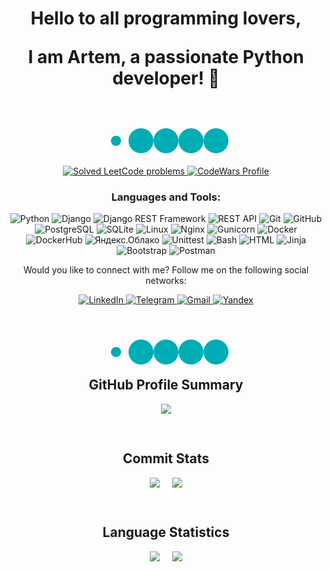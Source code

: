 <h1 align="center">Hello to all programming lovers, 

I am Artem, a passionate Python developer! 👋</h1>

<div align="center" class="wave">
  <span></span>
  <span></span>
  <span></span>
  <span></span>
  <span></span>
</div>

<style>
  .wave {
    width: 200px;
    height: 75px;
    position: relative;
    margin: 20px auto;
  }

  .wave span {
    display: block;
    position: absolute;
    bottom: 0;
    width: 40px;
    height: 40px;
    border-radius: 50%;
    background: #00adb5;
    animation: wave 1.5s ease-in-out infinite;
  }

  .wave span:nth-child(2) {
    left: 40px;
    animation-delay: 0.2s;
  }

  .wave span:nth-child(3) {
    left: 80px;
    animation-delay: 0.4s;
  }

  .wave span:nth-child(4) {
    left: 120px;
    animation-delay: 0.6s;
  }

  .wave span:nth-child(5) {
    left: 160px;
    animation-delay: 0.8s;
  }

  @keyframes wave {
    from {
      transform: scale(0.4);
      opacity: 1;
    }
    to {
      transform: scale(1.5);
      opacity: 0;
    }
  }
</style>




<p align="center">
  <a href="https://leetcode.com/vah-art/">
    <img alt="Solved LeetCode problems" src="https://img.shields.io/badge/dynamic/json?style=flat&labelColor=black&color=blue&label=Solved&query=solvedOverTotal&url=https%3A%2F%2Fleetcode-badge.vercel.app%2Fapi%2Fusers%2Fvah-art&logo=leetcode&logoColor=yellow" />
  </a>
  <a href="https://www.codewars.com/users/artyom_v">
    <img alt="CodeWars Profile" src="https://www.codewars.com/users/artyom_v/badges/micro" />
  </a>
</p>






<div align="center">
  <h3>Languages and Tools:</h3>
  <p>
    <img alt="Python" src="https://img.shields.io/badge/-Python-3776AB?style=flat&logo=python&logoColor=white" />
    <img alt="Django" src="https://img.shields.io/badge/-Django-092E20?style=flat&logo=django&logoColor=white" />
    <img alt="Django REST Framework" src="https://img.shields.io/badge/-Django%20REST%20Framework-092E20?style=flat&logo=django&logoColor=white" />
    <img alt="REST API" src="https://img.shields.io/badge/-REST%20API-009688?style=flat&logo=api&logoColor=white" />
    <img alt="Git" src="https://img.shields.io/badge/-Git-F05032?style=flat&logo=git&logoColor=white" />
    <img alt="GitHub" src="https://img.shields.io/badge/-GitHub-181717?style=flat&logo=github&logoColor=white" />
    <img alt="PostgreSQL" src="https://img.shields.io/badge/-PostgreSQL-336791?style=flat&logo=postgresql&logoColor=white" />
    <img alt="SQLite" src="https://img.shields.io/badge/-SQLite-003B57?style=flat&logo=sqlite&logoColor=white" />
    <img alt="Linux" src="https://img.shields.io/badge/-Linux-FCC624?style=flat&logo=linux&logoColor=white" />
    <img alt="Nginx" src="https://img.shields.io/badge/-Nginx-269539?style=flat&logo=nginx&logoColor=white" />
    <img alt="Gunicorn" src="https://img.shields.io/badge/-Gunicorn-75A940?style=flat&logo=python&logoColor=white" />
    <img alt="Docker" src="https://img.shields.io/badge/-Docker-2496ED?style=flat&logo=docker&logoColor=white" />
    <img alt="DockerHub" src="https://img.shields.io/badge/-Docker%20Hub-2496ED?style=flat&logo=docker&logoColor=white" />
    <img alt="Яндекс.Облако" src="https://img.shields.io/badge/-Яндекс.Облако-FF0000?style=flat&logo=yandex&logoColor=white" />
    <img alt="Unittest" src="https://img.shields.io/badge/-Unittest-red?style=flat&logo=python&logoColor=white" />
    <img alt="Bash" src="https://img.shields.io/badge/-Bash-4EAA25?style=flat&logo=gnu-bash&logoColor=white" />
    <img alt="HTML" src="https://img.shields.io/badge/-HTML-E34F26?style=flat&logo=html5&logoColor=white" />
    <img alt="Jinja" src="https://img.shields.io/badge/-Jinja-B41717?style=flat&logo=jinja&logoColor=white" />
    <img alt="Bootstrap" src="https://img.shields.io/badge/-Bootstrap-563D7C?style=flat&logo=bootstrap&logoColor=white" />
    <img alt="Postman" src="https://img.shields.io/badge/-Postman-FF6C37?style=flat&logo=postman&logoColor=white" />
  </p>
</div>


<p align="center">Would you like to connect with me? Follow me on the following social networks:</p>
<p align="center">
    <a href="https://www.linkedin.com/in/artem-vakh-353594207/">
        <img alt="LinkedIn" src="https://img.shields.io/badge/-LinkedIn-0077B5?style=for-the-badge&logo=linkedin&logoColor=white" />
    </a>
    <a href="https://t.me/artyom_vahr">
        <img alt="Telegram" src="https://img.shields.io/badge/-Telegram-2CA5E0?style=for-the-badge&logo=telegram&logoColor=white"/>
    </a>
    <a href="mailto:art.vakhrushev@gmail.com">
        <img alt="Gmail" src="https://img.shields.io/badge/Gmail-art.vakhrushev%40gmail.com-D14836?style=for-the-badge&logo=gmail&logoColor=white" />
    </a>
    <a href="mailto:helllsin@yandex.ru">
        <img alt="Yandex" src="https://img.shields.io/badge/Yandex-helllsin%40yandex.ru-FF0000?style=for-the-badge&logo=yandex&logoColor=white" />
    </a>

</p>


<div align="center" class="hourglass">
  <div class="top"></div>
  <div class="bottom"></div>
</div>


<div align="center">
  <div class="wave">
    <span></span>
    <span></span>
    <span></span>
    <span></span>
    <span></span>
  </div>
</div>

<style>
  .wave {
    width: 200px;
    height: 75px;
    position: relative;
    margin: 20px auto;
  }

  .wave span {
    display: block;
    position: absolute;
    bottom: 0;
    width: 40px;
    height: 40px;
    border-radius: 50%;
    background: #00adb5;
    animation: wave 1.5s ease-in-out infinite;
  }

  .wave span:nth-child(2) {
    left: 40px;
    animation-delay: 0.2s;
  }

  .wave span:nth-child(3) {
    left: 80px;
    animation-delay: 0.4s;
  }

  .wave span:nth-child(4) {
    left: 120px;
    animation-delay: 0.6s;
  }

  .wave span:nth-child(5) {
    left: 160px;
    animation-delay: 0.8s;
  }

  @keyframes wave {
    from {
      transform: scale(0.4);
      opacity: 1;
    }
    to {
      transform: scale(1.5);
      opacity: 0;
    }
  }
</style>


<div style="display: flex; flex-direction: column; justify-content: center; align-items: center;">
  <h2 style="margin-top: 0;">GitHub Profile Summary</h2>
  <div style="margin-bottom: 30px; display: flex; justify-content: center; align-items: center">
    <img src="https://github-profile-summary-cards.vercel.app/api/cards/profile-details?username=artyom-vah&theme=solarized_dark" style="max-width: 100%" />
  </div>
  <h2>Commit Stats</h2>
  <div style="display: flex; justify-content: center; align-items: flex-start; margin-bottom: 30px;">
    <img src="https://github-profile-summary-cards.vercel.app/api/cards/productive-time?username=artyom-vah&theme=solarized_dark" style="margin-right: 20px; flex-basis: 50%; max-width: 600px;" />
    <img src="https://github-profile-summary-cards.vercel.app/api/cards/stats?username=artyom-vah&theme=solarized_dark" style="flex-basis: 50%; max-width: 600px;" />
  </div>
  <h2>Language Statistics</h2>
  <div style="display: flex; justify-content: center; align-items: flex-start;">
    <img src="https://github-readme-stats.vercel.app/api/top-langs/?username=artyom-vah&layout=compact&langs_count=8&theme=radical" style="margin-right: 20px; flex-basis: 50%; max-width: 600px;" />
    <img src="https://github-profile-summary-cards.vercel.app/api/cards/repos-per-language?username=artyom-vah&theme=solarized_dark" style="flex-basis: 50%; max-width: 600px;" />
  </div>
</div>

</div>
